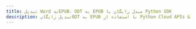---title: تبدیل Word بهEPUB، ODT به EPUB مبدل رایگان یا Python SDKdescription: تبدیل رایگانODT به EPUB با استفاده از Python Cloud APIs & SDK. همچنین اسناد Microsoft Word و OpenOffice را در Cloud ایجاد، ویرایش و رندر کنید.---